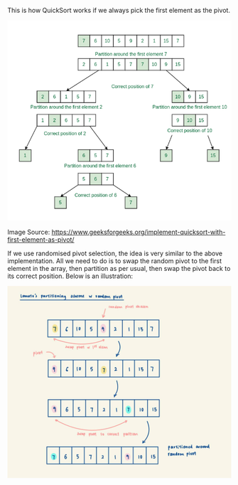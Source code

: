 This is how QuickSort works if we always pick the first element as the pivot. 

![QuickSort with first element as pivot](../../../../../assets/QuickSortFirstPivot.png)

Image Source: https://www.geeksforgeeks.org/implement-quicksort-with-first-element-as-pivot/

If we use randomised pivot selection, the idea is very similar to the above implementation. All we 
need to do is to swap the random pivot to the first element in the array, then partition as per usual, 
then swap the pivot back to its correct position. Below is an illustration: 

![Lomuto's QuickSort with random pivot](../../../../../assets/Lomutos.jpeg)